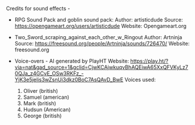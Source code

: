 Credits for sound effects -

* RPG Sound Pack and goblin sound pack:
Author: artisticdude
Source: https://opengameart.org/users/artisticdude
Website: Opengameart.org

* Two_Sword_scraping_against_each_other_w_Ringout
Author: Artninja
Source: https://freesound.org/people/Artninja/sounds/726470/
Website: freesound.org

* Voice-overs - AI generated by PlayHT
Website: https://play.ht/?via=nat&gad_source=1&gclid=CjwKCAjwkuqvBhAQEiwA65XxQFVKyLz70QJa_z4GCvE_OSw3RKFz_-YjK3e5jelis3wZsnUi3dkz0BoC7AsQAvD_BwE
Voices used: 
    1. Oliver (british)
    2. Samuel (american)
    3. Mark (british)
    4. Hudsun (American)
    5. George (british)
    